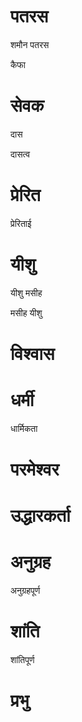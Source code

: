 #  पतरस

 शमौन पतरस

 कैफा
#  सेवक

 दास

 दासत्व
#  प्रेरित

 प्रेरिताई
#  यीशु

 यीशु मसीह

 मसीह यीशु
#  विश्वास
#  धर्मी

 धार्मिकता
#  परमेश्वर
#  उद्धारकर्ता
#  अनुग्रह

 अनुग्रहपूर्ण
#  शांति

 शांतिपूर्ण
#  प्रभु